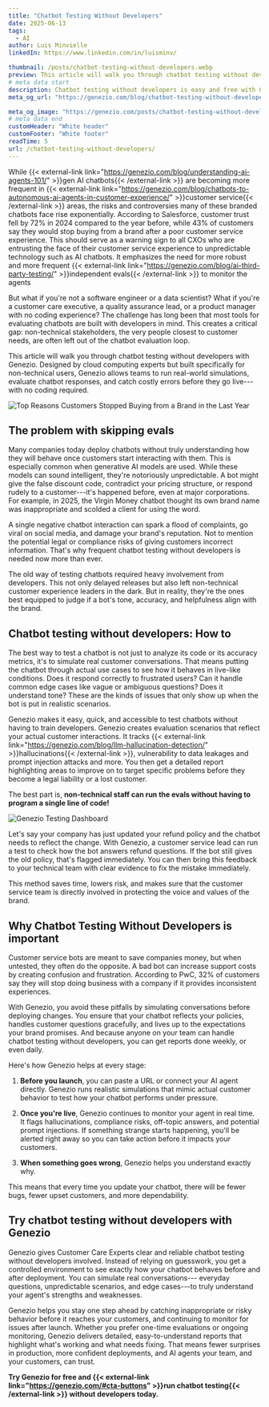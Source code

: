 ```yaml
---
title: "Chatbot Testing Without Developers"
date: 2025-06-13
tags:
  - AI
author: Luis Minvielle
linkedIn: https://www.linkedin.com/in/luisminv/

thumbnail: /posts/chatbot-testing-without-developers.webp
preview: This article will walk you through chatbot testing without developers with Genezio. Designed by cloud computing experts but built specifically for non-technical users.
# meta data start
description: Chatbot testing without developers is easy and free with Genezio’s simulation based evals.
meta_og_url: "https://genezio.com/blog/chatbot-testing-without-developers/"

meta_og_image: "https://genezio.com/posts/chatbot-testing-without-developers.webp"
# meta data end
customHeader: "White header"
customFooter: "White footer"
readTime: 5
url: /chatbot-testing-without-developers/
---
```


While {{< external-link link="<https://genezio.com/blog/understanding-ai-agents-101/>" >}}gen AI chatbots{{< /external-link >}} are becoming more frequent in {{< external-link link="<https://genezio.com/blog/chatbots-to-autonomous-ai-agents-in-customer-experience/>" >}}customer service{{< /external-link >}} areas, the risks and controversies many of these branded chatbots face rise exponentially. According to Salesforce, customer trust fell by 72% in 2024 compared to the year before, while 43% of customers say they would stop buying from a brand after a poor customer service experience. This should serve as a warning sign to all CXOs who are entrusting the face of their customer service experience to unpredictable technology such as AI chatbots. It emphasizes the need for more robust and more frequent {{< external-link link="<https://genezio.com/blog/ai-third-party-testing/>" >}}independent evals{{< /external-link >}} to monitor the agents

But what if you're not a software engineer or a data scientist? What if you're a customer care executive, a quality assurance lead, or a product manager with no coding experience? The challenge has long been that most tools for evaluating chatbots are built with developers in mind. This creates a critical gap: non-technical stakeholders, the very people closest to customer needs, are often left out of the chatbot evaluation loop.

This article will walk you through chatbot testing without developers with Genezio. Designed by cloud computing experts but built specifically for non-technical users, Genezio allows teams to run real-world simulations, evaluate chatbot responses, and catch costly errors before they go live---with no coding required.

![Top Reasons Customers Stopped Buying from a Brand in the Last Year](https://genezio.com/posts/salesforce-survey-top-reasons-customers-stopped-buying-from-a-brand-in-the-last-year.webp)

## The problem with skipping evals

Many companies today deploy chatbots without truly understanding how they will behave once customers start interacting with them. This is especially common when generative AI models are used. While these models can sound intelligent, they're notoriously unpredictable. A bot might give the false discount code, contradict your pricing structure, or respond rudely to a customer---it's happened before, even at major corporations. For example, in 2025, the Virgin Money chatbot thought its own brand name was inappropriate and scolded a client for using the word.

A single negative chatbot interaction can spark a flood of complaints, go viral on social media, and damage your brand's reputation. Not to mention the potential legal or compliance risks of giving customers incorrect information. That's why frequent chatbot testing without developers is needed now more than ever.

The old way of testing chatbots required heavy involvement from developers. This not only delayed releases but also left non-technical customer experience leaders in the dark. But in reality, they're the ones best equipped to judge if a bot's tone, accuracy, and helpfulness align with the brand.

## Chatbot testing without developers: How to

The best way to test a chatbot is not just to analyze its code or its accuracy metrics, it's to simulate real customer conversations. That means putting the chatbot through actual use cases to see how it behaves in live-like conditions. Does it respond correctly to frustrated users? Can it handle common edge cases like vague or ambiguous questions? Does it understand tone? These are the kinds of issues that only show up when the bot is put in realistic scenarios.

Genezio makes it easy, quick, and accessible to test chatbots without having to train developers. Genezio creates evaluation scenarios that reflect your actual customer interactions. It tracks {{< external-link link="<https://genezio.com/blog/llm-hallucination-detection/>" >}}hallucinations{{< /external-link >}}, vulnerability to data leakages and prompt injection attacks and more. You then get a detailed report highlighting areas to improve on to target specific problems before they become a legal liability or a lost customer.

The best part is, **non-technical staff can run the evals without having to program a single line of code!**

![Genezio Testing Dashboard](https://assets.polymet.ai/glamorous-emerald-618258)

Let's say your company has just updated your refund policy and the chatbot needs to reflect the change. With Genezio, a customer service lead can run a test to check how the bot answers refund questions. If the bot still gives the old policy, that's flagged immediately. You can then bring this feedback to your technical team with clear evidence to fix the mistake immediately.

This method saves time, lowers risk, and makes sure that the customer service team is directly involved in protecting the voice and values of the brand.

## Why Chatbot Testing Without Developers is important

Customer service bots are meant to save companies money, but when untested, they often do the opposite. A bad bot can increase support costs by creating confusion and frustration. According to PwC, 32% of customers say they will stop doing business with a company if it provides inconsistent experiences.

With Genezio, you avoid these pitfalls by simulating conversations before deploying changes. You ensure that your chatbot reflects your policies, handles customer questions gracefully, and lives up to the expectations your brand promises. And because anyone on your team can handle chatbot testing without developers, you can get reports done weekly, or even daily.

Here's how Genezio helps at every stage:

1. **Before you launch**, you can paste a URL or connect your AI agent directly. Genezio runs realistic simulations that mimic actual customer behavior to test how your chatbot performs under pressure.

2. **Once you're live**, Genezio continues to monitor your agent in real time. It flags hallucinations, compliance risks, off-topic answers, and potential prompt injections. If something strange starts happening, you'll be alerted right away so you can take action before it impacts your customers.

3. **When something goes wrong**, Genezio helps you understand exactly why.

This means that every time you update your chatbot, there will be fewer bugs, fewer upset customers, and more dependability.

## Try chatbot testing without developers with Genezio

Genezio gives Customer Care Experts clear and reliable chatbot testing without developers involved. Instead of relying on guesswork, you get a controlled environment to see exactly how your chatbot behaves before and after deployment. You can simulate real conversations--- everyday questions, unpredictable scenarios, and edge cases---to truly understand your agent's strengths and weaknesses.

Genezio helps you stay one step ahead by catching inappropriate or risky behavior before it reaches your customers, and continuing to monitor for issues after launch. Whether you prefer one-time evaluations or ongoing monitoring, Genezio delivers detailed, easy-to-understand reports that highlight what's working and what needs fixing. That means fewer surprises in production, more confident deployments, and AI agents your team, and your customers, can trust.

**Try Genezio for free and {{< external-link link="<https://genezio.com/#cta-buttons>" >}}run chatbot testing{{< /external-link >}} without developers today.**
